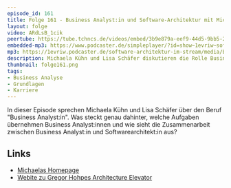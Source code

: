 ```yaml
---
episode_id: 161
title: Folge 161 - Business Analyst:in und Software-Architektur mit Michaela Kühn
layout: folge
video: ARdLsB_1cik
peertube: https://tube.tchncs.de/videos/embed/3b9e879a-eef9-44d5-9bb5-27196178de20
embedded-mp3: https://www.podcaster.de/simpleplayer/?id=show~1evriw~software-architektur-im-stream~pod-8aeaa8e65b323f290df1f6f8bc&v=1682080890
mp3: https://1evriw.podcaster.de/software-architektur-im-stream/media/Business_Analystin_und_Software-Architektur_mit_Michaela_Kuehn.mp3
description: Michaela Kühn und Lisa Schäfer diskutieren die Rolle Business-Analyst:in und den Zusammenhang zur Architektur
thumbnail: folge161.png
tags:
- Business Analyse
- Grundlagen
- Karriere
---
```


In dieser Episode sprechen Michaela Kühn und Lisa Schäfer über den
Beruf "Business Analyst:in". Was steckt genau dahinter, welche
Aufgaben übernehmen Business Analyst:innen und wie sieht die
Zusammenarbeit zwischen Business Analyst:in und Softwarearchitekt:in
aus?

## Links

* [Michaelas Homepage](https://www.michaela-kuehn.com/)
* [Webite zu Gregor Hohpes Architecture Elevator](https://architectelevator.com/)
